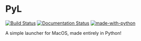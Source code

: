 # PyL
[![Build Status](https://travis-ci.org/harens/PyL.svg?branch=master)](https://travis-ci.org/harens/PyL) [![Documentation Status](https://readthedocs.org/projects/pyl/badge/?version=latest)](http://pyl.readthedocs.io/en/latest/?badge=latest) [![made-with-python](https://img.shields.io/badge/Made%20with-Python-1f425f.svg)](https://www.python.org/)

A simple launcher for MacOS, made entirely in Python!
